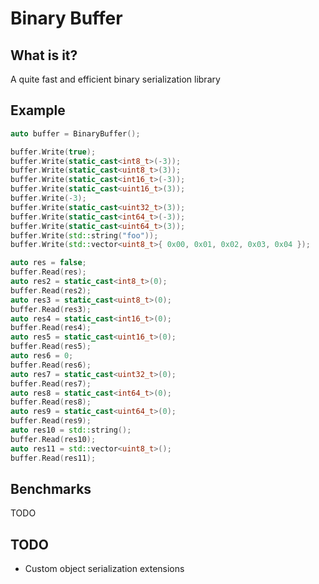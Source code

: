 # Binary Buffer

## What is it?

A quite fast and efficient binary serialization library

## Example

```cpp
auto buffer = BinaryBuffer();

buffer.Write(true);
buffer.Write(static_cast<int8_t>(-3));
buffer.Write(static_cast<uint8_t>(3));
buffer.Write(static_cast<int16_t>(-3));
buffer.Write(static_cast<uint16_t>(3));
buffer.Write(-3);
buffer.Write(static_cast<uint32_t>(3));
buffer.Write(static_cast<int64_t>(-3));
buffer.Write(static_cast<uint64_t>(3));
buffer.Write(std::string("foo"));
buffer.Write(std::vector<uint8_t>{ 0x00, 0x01, 0x02, 0x03, 0x04 });

auto res = false;
buffer.Read(res);
auto res2 = static_cast<int8_t>(0);
buffer.Read(res2);
auto res3 = static_cast<uint8_t>(0);
buffer.Read(res3);
auto res4 = static_cast<int16_t>(0);
buffer.Read(res4);
auto res5 = static_cast<uint16_t>(0);
buffer.Read(res5);
auto res6 = 0;
buffer.Read(res6);
auto res7 = static_cast<uint32_t>(0);
buffer.Read(res7);
auto res8 = static_cast<int64_t>(0);
buffer.Read(res8);
auto res9 = static_cast<uint64_t>(0);
buffer.Read(res9);
auto res10 = std::string();
buffer.Read(res10);
auto res11 = std::vector<uint8_t>();
buffer.Read(res11);
```

## Benchmarks

TODO

## TODO

- Custom object serialization extensions